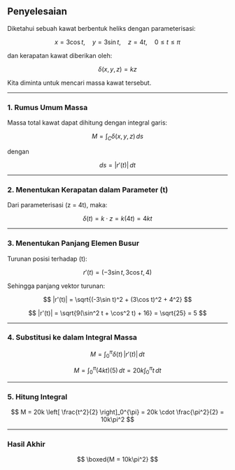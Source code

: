 ## Penyelesaian

Diketahui sebuah kawat berbentuk heliks dengan parameterisasi:

$$
x = 3\cos t, \quad y = 3\sin t, \quad z = 4t, \quad 0 \le t \le \pi
$$

dan kerapatan kawat diberikan oleh:

$$
\delta(x, y, z) = kz
$$

Kita diminta untuk mencari massa kawat tersebut.

---

### 1. Rumus Umum Massa

Massa total kawat dapat dihitung dengan integral garis:

$$
M = \int_C \delta(x, y, z) \, ds
$$

dengan

$$
ds = |r'(t)| \, dt
$$

---

### 2. Menentukan Kerapatan dalam Parameter \(t\)

Dari parameterisasi \(z = 4t\), maka:

$$
\delta(t) = k \cdot z = k(4t) = 4kt
$$

---

### 3. Menentukan Panjang Elemen Busur

Turunan posisi terhadap \(t\):

$$
r'(t) = (-3\sin t, \, 3\cos t, \, 4)
$$

Sehingga panjang vektor turunan:

$$
|r'(t)| = \sqrt{(-3\sin t)^2 + (3\cos t)^2 + 4^2}
$$

$$
|r'(t)| = \sqrt{9(\sin^2 t + \cos^2 t) + 16} = \sqrt{25} = 5
$$

---

### 4. Substitusi ke dalam Integral Massa

$$
M = \int_0^{\pi} \delta(t) \, |r'(t)| \, dt
$$

$$
M = \int_0^{\pi} (4kt)(5) \, dt = 20k \int_0^{\pi} t \, dt
$$

---

### 5. Hitung Integral

$$
M = 20k \left[ \frac{t^2}{2} \right]_0^{\pi} = 20k \cdot \frac{\pi^2}{2} = 10k\pi^2
$$

---

### **Hasil Akhir**

$$
\boxed{M = 10k\pi^2}
$$
